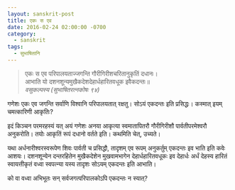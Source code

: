 ```yaml
---
layout: sanskrit-post
title: एकः स एव
date: 2016-02-24 02:00:00 -0700
category:
  - sanskrit
tags:
  - सुभाषितानि
---
```


> एकः स एव परिपालयताज्जगन्ति गौरीगिरीशचरितानुकृतिं दधानः।  
> आभाति यो दशनशून्यमुखैकदेशदेहार्धहारितवधूक इवैकदन्तः॥  
><cite>वसुकल्पस्य (सुभाषितरत्नकोषः ९४)</cite>

गणेशः एकः एव जगन्ति सर्वाणि विश्वानि परिपालयतात् रक्षतु।
सोऽयं एकदन्तः इति प्रसिद्धः। कस्मात् इयम् चमत्कारिणी आकृतिः?
<!--more-->
इदं किञ्चन परमरहस्यं यत् अयं गणेशः अनया आकृत्या स्वमातापितरौ
गौरीगिरीशौ पार्वतीपरमेश्वरौ अनुकरोति। तयोः आकृतिं रूपं दधानो वर्तते इति।
कथमिति चेत्, उच्यते।

यथा अर्धनारीश्वरस्वरूपेण शिवः पार्वती च प्रसिद्धौ, तादृशम् एव रूपम् अनुकर्तुम्
एकदन्तः इव भाति इति कवेः आशयः। दशनशून्येन दन्तरहितेन
मुखैकदेशेन मुखवामभागेन देहार्धहारितवधूकः इव देहार्धः अर्धं देहस्य हारितं
स्वायत्तीकृतं वध्वा स्वपत्न्या यस्य तादृशः सोऽयम् एकदन्तः इति आभाति।

को वा वध्वा अभिभूतः सन् सर्वजगत्परिपालकोऽपि एकदन्तः न स्यात्?
